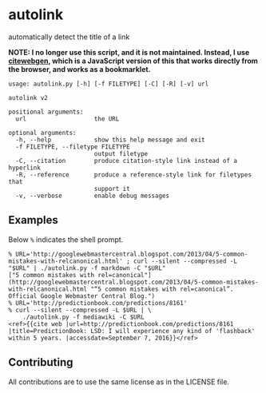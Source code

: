 # autolink
automatically detect the title of a link

**NOTE: I no longer use this script, and it is not maintained. Instead, I use
[citewebgen](https://github.com/riceissa/citewebgen),
which is a JavaScript version of this that works directly from the browser,
and works as a bookmarklet.**

    usage: autolink.py [-h] [-f FILETYPE] [-C] [-R] [-v] url

    autolink v2

    positional arguments:
      url                   the URL

    optional arguments:
      -h, --help            show this help message and exit
      -f FILETYPE, --filetype FILETYPE
                            output filetype
      -C, --citation        produce citation-style link instead of a hyperlink
      -R, --reference       produce a reference-style link for filetypes that
                            support it
      -v, --verbose         enable debug messages

## Examples

Below `%` indicates the shell prompt.

    % URL='http://googlewebmastercentral.blogspot.com/2013/04/5-common-mistakes-with-relcanonical.html' ; curl --silent --compressed -L "$URL" | ./autolink.py -f markdown -C "$URL"
    ["5 common mistakes with rel=canonical"](http://googlewebmastercentral.blogspot.com/2013/04/5-common-mistakes-with-relcanonical.html "“5 common mistakes with rel=canonical”. Official Google Webmaster Central Blog.")
    % URL='http://predictionbook.com/predictions/8161'
    % curl --silent --compressed -L $URL | \
        ./autolink.py -f mediawiki -C $URL
    <ref>{{cite web |url=http://predictionbook.com/predictions/8161 |title=PredictionBook: LSD: I will experience any kind of 'flashback' within 5 years. |accessdate=September 7, 2016}}</ref>

## Contributing

All contributions are to use the same license as in the LICENSE file.
